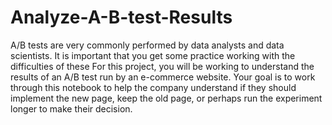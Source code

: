 # Analyze-A-B-test-Results
A/B tests are very commonly performed by data analysts and data scientists. It is important that you get some practice working with the difficulties of these  For this project, you will be working to understand the results of an A/B test run by an e-commerce website. Your goal is to work through this notebook to help the company understand if they should implement the new page, keep the old page, or perhaps run the experiment longer to make their decision.
